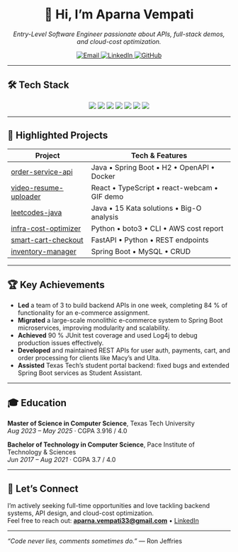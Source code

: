 <!--
  ┌──────────────────────────────────────────────────────────────────────────┐
  │   👋 Welcome to Aparna Vempati’s GitHub Profile                        │
  └──────────────────────────────────────────────────────────────────────────┘
-->

<div align="center">
  <h1>👋 Hi, I’m Aparna Vempati</h1>
  <p><em>Entry-Level Software Engineer passionate about APIs, full-stack demos, and cloud-cost optimization.</em></p>
  <p>
    <a href="mailto:aparna.vempati33@gmail.com">
      <img src="https://img.shields.io/badge/✉️-aparna.vempati33%40gmail.com-CC0000?style=for-the-badge&logo=gmail" alt="Email">
    </a>
    <a href="https://linkedin.com/in/aparnavempati">
      <img src="https://img.shields.io/badge/🔗-LinkedIn-0A66C2?style=for-the-badge&logo=linkedin" alt="LinkedIn">
    </a>
    <a href="https://github.com/VempatiAparna">
      <img src="https://img.shields.io/badge/🐙-GitHub-181717?style=for-the-badge&logo=github" alt="GitHub">
    </a>
  </p>
</div>

---

## 🛠 Tech Stack

<div align="center">
  <img src="https://img.shields.io/badge/Java-17-ED8B00?style=flat-square&logo=java&logoColor=white" />
  <img src="https://img.shields.io/badge/Spring%20Boot-3.1.0-6DB33F?style=flat-square&logo=spring&logoColor=white" />
  <img src="https://img.shields.io/badge/Python-3.10-3776AB?style=flat-square&logo=python&logoColor=white" />
  <img src="https://img.shields.io/badge/FastAPI-0.95-009688?style=flat-square&logo=fastapi&logoColor=white" />
  <img src="https://img.shields.io/badge/React-18.2.0-61DAFB?style=flat-square&logo=react&logoColor=black" />
  <img src="https://img.shields.io/badge/Docker-24.0-2496ED?style=flat-square&logo=docker&logoColor=white" />
  <img src="https://img.shields.io/badge/AWS-Cloud-232F3E?style=flat-square&logo=amazon-aws&logoColor=white" />
</div>

---

## 🚀 Highlighted Projects

| Project                                                                                  | Tech & Features                              |
|------------------------------------------------------------------------------------------|-----------------------------------------------|
| [order-service-api](https://github.com/VempatiAparna/order-service-api)                 | Java • Spring Boot • H2 • OpenAPI • Docker    |
| [video-resume-uploader](https://github.com/VempatiAparna/video-resume-uploader)          | React • TypeScript • react-webcam • GIF demo  |
| [leetcodes-java](https://github.com/VempatiAparna/leetcodes-java)                        | Java • 15 Kata solutions • Big-O analysis     |
| [infra-cost-optimizer](https://github.com/VempatiAparna/infra-cost-optimizer)            | Python • boto3 • CLI • AWS cost report        |
| [smart-cart-checkout](https://github.com/VempatiAparna/smart-cart-checkout)              | FastAPI • Python • REST endpoints             |
| [inventory-manager](https://github.com/VempatiAparna/inventory-manager)                  | Spring Boot • MySQL • CRUD                    |

---

## 🏆 Key Achievements

- **Led** a team of 3 to build backend APIs in one week, completing 84 % of functionality for an e-commerce assignment.  
- **Migrated** a large-scale monolithic e-commerce system to Spring Boot microservices, improving modularity and scalability.  
- **Achieved** 90 % JUnit test coverage and used Log4j to debug production issues effectively.  
- **Developed** and maintained REST APIs for user auth, payments, cart, and order processing for clients like Macy’s and Ulta.  
- **Assisted** Texas Tech’s student portal backend: fixed bugs and extended Spring Boot services as Student Assistant.  

---

## 🎓 Education

**Master of Science in Computer Science**, Texas Tech University  
_Aug 2023 – May 2025_ · CGPA 3.916 / 4.0  

**Bachelor of Technology in Computer Science**, Pace Institute of Technology & Sciences  
_Jun 2017 – Aug 2021_ · CGPA 3.7 / 4.0  

---

## 💬 Let’s Connect

I’m actively seeking full-time opportunities and love tackling backend systems, API design, and cloud-cost optimization.  
Feel free to reach out: **aparna.vempati33@gmail.com** • [LinkedIn](https://linkedin.com/in/aparnavempati)

---  

*“Code never lies, comments sometimes do.”* — Ron Jeffries  
